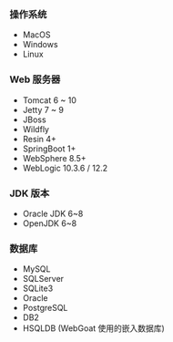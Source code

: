 ### 操作系统
- MacOS
- Windows
- Linux

### Web 服务器
- Tomcat 6 ~ 10
- Jetty 7 ~ 9
- JBoss
- Wildfly
- Resin 4+
- SpringBoot 1+
- WebSphere 8.5+
- WebLogic 10.3.6 / 12.2

### JDK 版本
- Oracle JDK 6~8
- OpenJDK 6~8

### 数据库
- MySQL
- SQLServer
- SQLite3
- Oracle
- PostgreSQL
- DB2
- HSQLDB (WebGoat 使用的嵌入数据库)
